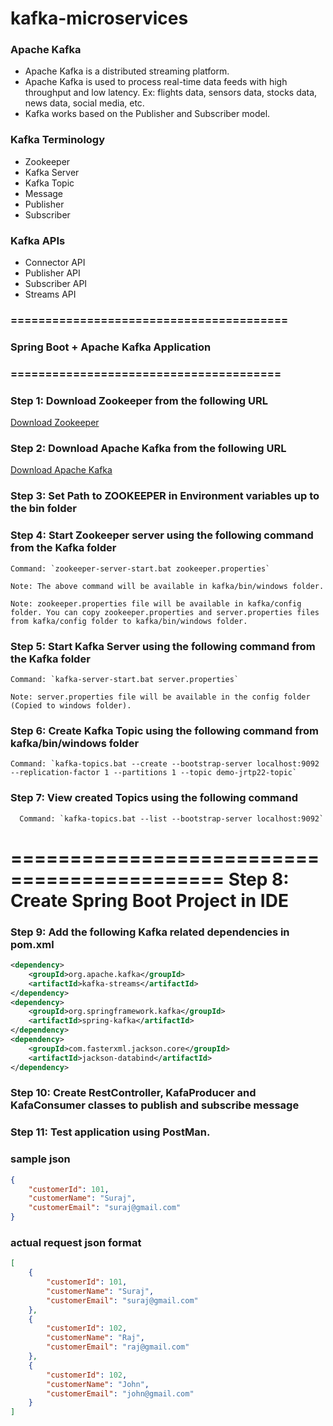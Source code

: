 # kafka-microservices

### Apache Kafka

- Apache Kafka is a distributed streaming platform.
- Apache Kafka is used to process real-time data feeds with high throughput and low latency. Ex: flights data, sensors data, stocks data, news data, social media, etc.
- Kafka works based on the Publisher and Subscriber model.

### Kafka Terminology
- Zookeeper
- Kafka Server
- Kafka Topic
- Message
- Publisher
- Subscriber

### Kafka APIs

- Connector API
- Publisher API
- Subscriber API
- Streams API


### ========================================
### Spring Boot + Apache Kafka Application
### =======================================

### Step 1: Download Zookeeper from the following URL

   [Download Zookeeper](http://mirrors.estointernet.in/apache/zookeeper/stable/)

### Step 2: Download Apache Kafka from the following URL

   [Download Apache Kafka](http://mirrors.estointernet.in/apache/kafka/)

### Step 3: Set Path to ZOOKEEPER in Environment variables up to the bin folder

### Step 4: Start Zookeeper server using the following command from the Kafka folder

    Command: `zookeeper-server-start.bat zookeeper.properties`

    Note: The above command will be available in kafka/bin/windows folder.

    Note: zookeeper.properties file will be available in kafka/config folder. You can copy zookeeper.properties and server.properties files from kafka/config folder to kafka/bin/windows folder.

### Step 5: Start Kafka Server using the following command from the Kafka folder

    Command: `kafka-server-start.bat server.properties`

    Note: server.properties file will be available in the config folder (Copied to windows folder).

### Step 6: Create Kafka Topic using the following command from kafka/bin/windows folder

    Command: `kafka-topics.bat --create --bootstrap-server localhost:9092 --replication-factor 1 --partitions 1 --topic demo-jrtp22-topic`

### Step 7: View created Topics using the following command

      Command: `kafka-topics.bat --list --bootstrap-server localhost:9092`

============================================
Step 8: Create Spring Boot Project in IDE
============================================

### Step 9: Add the following Kafka related dependencies in pom.xml

```xml
<dependency>
    <groupId>org.apache.kafka</groupId>
    <artifactId>kafka-streams</artifactId>
</dependency>
<dependency>
    <groupId>org.springframework.kafka</groupId>
    <artifactId>spring-kafka</artifactId>
</dependency>
<dependency>
    <groupId>com.fasterxml.jackson.core</groupId>
    <artifactId>jackson-databind</artifactId>
</dependency>
```

### Step 10: Create RestController, KafaProducer and KafaConsumer classes to publish and subscribe message
### Step 11: Test application using PostMan.

### sample json 
```json
{
    "customerId": 101,
    "customerName": "Suraj",
    "customerEmail": "suraj@gmail.com"
}
```
### actual request json format
```json
[
    {
        "customerId": 101,
        "customerName": "Suraj",
        "customerEmail": "suraj@gmail.com"
    },
    {
        "customerId": 102,
        "customerName": "Raj",
        "customerEmail": "raj@gmail.com"
    },
    {
        "customerId": 102,
        "customerName": "John",
        "customerEmail": "john@gmail.com"
    }
]
```



